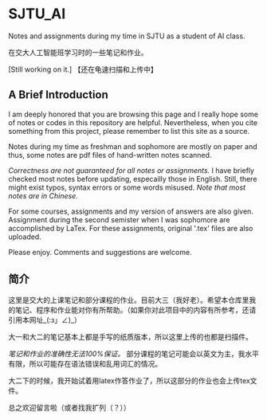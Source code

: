 # SJTU_AI

Notes and assignments during my time in SJTU as a student of AI class.

在交大人工智能班学习时的一些笔记和作业。

[Still working on it.] 【还在龟速扫描和上传中】


## A Brief Introduction

I am deeply honored that you are browsing this page and I really hope some of notes or codes in this repository are helpful. 
Nevertheless, when you cite something from this project, please remember to list this site as a source.

Notes during my time as freshman and sophomore are mostly on paper and thus, some notes are pdf files of hand-written notes scanned. 

*Correctness are not guaranteed for all notes or assignments.* 
I have briefly checked most notes before updating, especailly those in English. 
Still, there might exist typos, syntax errors or some words misused. *Note that most notes are in Chinese.*

For some courses, assignments and my version of answers are also given. 
Assignment during the second semister when I was sophomore are accomplished by LaTex. 
For these assignments, original '.tex' files are also uploaded.

Please enjoy. Comments and suggestions are welcome.



## 简介

这里是交大的上课笔记和部分课程的作业。目前大三（我好老）。希望本仓库里我的笔记、程序和作业能对你有所帮助。（如果你对此项目中的内容有所参考，还请引用本网址_(:з」∠)_）

大一和大二的笔记基本上都是手写的纸质版本，所以这里上传的也都是扫描件。

*笔记和作业的准确性无法100%保证。*
部分课程的笔记可能会以英文为主，我水平有限，所以可能存在语法错误和乱用词汇的情况。

大二下的时候，我开始试着用latex作答作业了，所以这部分的作业也会上传tex文件。

总之欢迎留言啦（或者找我扩列（？））
